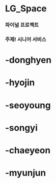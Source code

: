# LG_Space
### 파이널 프로젝트
### 주제! 시니어 서비스

# -donghyen
# -hyojin
# -seoyoung
# -songyi
# -chaeyeon
# -myunjun
